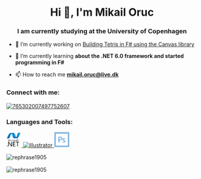 <h1 align="center">Hi 👋, I'm Mikail Oruc</h1>
<h3 align="center">I am currently studying at the University of Copenhagen</h3>

- 🔭 I’m currently working on [Building Tetris in F# using the Canvas library]((link))

- 🌱 I’m currently learning **about the .NET 6.0 framework and started programming in F#**

- 📫 How to reach me **mikail.oruc@live.dk**

<h3 align="left">Connect with me:</h3>
<p align="left">
<a href="https://discord.gg/765302007497752607" target="blank"><img align="center" src="https://raw.githubusercontent.com/rahuldkjain/github-profile-readme-generator/master/src/images/icons/Social/discord.svg" alt="765302007497752607" height="30" width="40" /></a>
</p>

<h3 align="left">Languages and Tools:</h3>
<p align="left"> <a href="https://dotnet.microsoft.com/" target="_blank" rel="noreferrer"> <img src="https://raw.githubusercontent.com/devicons/devicon/master/icons/dot-net/dot-net-original-wordmark.svg" alt="dotnet" width="40" height="40"/> </a> <a href="https://www.adobe.com/in/products/illustrator.html" target="_blank" rel="noreferrer"> <img src="https://www.vectorlogo.zone/logos/adobe_illustrator/adobe_illustrator-icon.svg" alt="illustrator" width="40" height="40"/> </a> <a href="https://www.photoshop.com/en" target="_blank" rel="noreferrer"> <img src="https://raw.githubusercontent.com/devicons/devicon/master/icons/photoshop/photoshop-line.svg" alt="photoshop" width="40" height="40"/> </a> </p>

<p><img align="center" src="https://github-readme-stats.vercel.app/api/top-langs?username=rephrase1905&show_icons=true&locale=en&layout=compact" alt="rephrase1905" /></p>

<p><img align="center" src="https://github-readme-streak-stats.herokuapp.com/?user=rephrase1905&" alt="rephrase1905" /></p>
